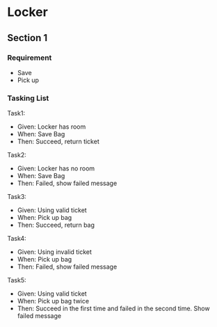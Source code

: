 # Locker

## Section 1

### Requirement
- Save
- Pick up

### Tasking List

Task1: 

- Given: Locker has room
- When: Save Bag
- Then: Succeed, return ticket

Task2: 

- Given: Locker has no room
- When: Save Bag
- Then: Failed, show failed message

Task3: 

- Given: Using valid ticket
- When: Pick up bag
- Then: Succeed, return bag

Task4: 

- Given: Using invalid ticket
- When: Pick up bag
- Then: Failed, show failed message

Task5: 

- Given: Using valid ticket
- When: Pick up bag twice
- Then: Succeed in the first time and failed in the second time. Show failed message

